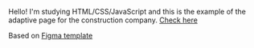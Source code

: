 Hello! I'm studying HTML/CSS/JavaScript and this is the example of the adaptive page for the construction company.
[Check here](#)

Based on [Figma template](https://www.figma.com/)